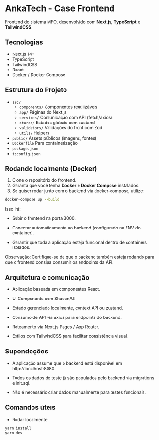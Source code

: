 # AnkaTech - Case Frontend

Frontend do sistema MFO, desenvolvido com **Next.js**, **TypeScript** e **TailwindCSS**.

## Tecnologias

- Next.js 14+
- TypeScript
- TailwindCSS
- React
- Docker / Docker Compose

## Estrutura do Projeto

- `src/`
  - `components/` Componentes reutilizáveis
  - `app/` Páginas do Next.js
  - `services/` Comunicação com API (fetch/axios)
  - `stores/` Estados globais com zustand
  - `validators/` Validações do front com Zod
  - `utils/` Helpers
- `public/` Assets públicos (imagens, fontes)
- `Dockerfile` Para containerização
- `package.json`
- `tsconfig.json`

## Rodando localmente (Docker)

1. Clone o repositório do frontend.
2. Garanta que você tenha **Docker** e **Docker Compose** instalados.
3. Se quiser rodar junto com o backend via docker-compose, utilize:

```bash
docker-compose up --build
```

Isso irá:

- Subir o frontend na porta 3000.

- Conectar automaticamente ao backend (configurado na ENV do container).

- Garantir que toda a aplicação esteja funcional dentro de containers isolados.

Observação: Certifique-se de que o backend também esteja rodando para que o frontend consiga consumir os endpoints da API.

## Arquitetura e comunicação

- Aplicação baseada em componentes React.

- UI Components com Shadcn/UI

- Estado gerenciado localmente, context API ou zustand.

- Consumo de API via axios para endpoints do backend.

- Roteamento via Next.js Pages / App Router.

- Estilos com TailwindCSS para facilitar consistência visual.

## Supondoções

- A aplicação assume que o backend está disponível em http://localhost:8080.

- Todos os dados de teste já são populados pelo backend via migrations e init.sql.

- Não é necessário criar dados manualmente para testes funcionais.

## Comandos úteis

- Rodar localmente:

```bash
yarn install
yarn dev
```